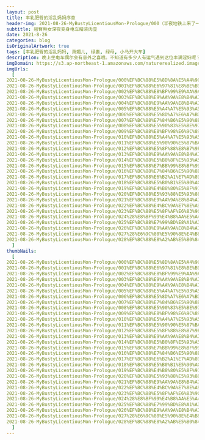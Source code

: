 ```yaml
---
layout: post
title: 丰乳肥臀的淫乱妈妈序章
header-img: 2021-08-26-MyBustyLicentiousMon-Prologue/000（半夜地铁上来了一个大胸美妇，看我拍照也不躲，一看就知道很骚）.jpg
subtitle: 翘臀熟女深夜变身电车精液肉壶
date: 2021-8-26
categories: blog
isOriginalArtwork: true
tags: [丰乳肥臀的淫乱妈妈, 萧媚儿, 绿妻, 绿母, 小马开大车]
description: 晚上坐电车偶尔会有意外之喜哦。不知道有多少人有运气遇到这位丰满淫妇呢？
imgDomain: https://s3.ap-northeast-1.amazonaws.com/naturerealized.images/
imgUrls:
  [
2021-08-26-MyBustyLicentiousMon-Prologue/000%EF%BC%88%E5%8D%8A%E5%A4%9C%E5%9C%B0%E9%93%81%E4%B8%8A%E6%9D%A5%E4%BA%86%E4%B8%80%E4%B8%AA%E5%A4%A7%E8%83%B8%E7%BE%8E%E5%A6%87%EF%BC%8C%E7%9C%8B%E6%88%91%E6%8B%8D%E7%85%A7%E4%B9%9F%E4%B8%8D%E8%BA%B2%EF%BC%8C%E4%B8%80%E7%9C%8B%E5%B0%B1%E7%9F%A5%E9%81%93%E5%BE%88%E9%AA%9A%EF%BC%89.jpg,
2021-08-26-MyBustyLicentiousMon-Prologue/001%EF%BC%88%E6%97%81%E8%BE%B9%E5%A4%A7%E5%93%A5%E5%BC%80%E5%A7%8B%E6%91%B8%E8%BF%99%E7%BE%8E%E5%A6%87%E7%9A%84%E5%B1%81%E8%82%A1%E4%BA%86%EF%BC%8C%E7%9C%8B%E5%A5%B9%E4%B8%80%E8%84%B8%E4%BA%AB%E5%8F%97%E7%9A%84%E6%A0%B7%E5%AD%90%EF%BC%8C%E6%9E%9C%E7%84%B6%E6%98%AF%E4%B8%AA%E9%AA%9A%E8%B4%A7%EF%BC%89.jpg,
2021-08-26-MyBustyLicentiousMon-Prologue/002%EF%BC%88%E8%BF%99%E9%AA%9A%E8%B4%A7%E6%89%AD%E5%A4%B4%E8%B7%9F%E5%A4%A7%E5%93%A5%E8%AF%B4%E4%BA%86%E5%87%A0%E5%8F%A5%E8%AF%9D%EF%BC%8C%E5%9C%B0%E9%93%81%E5%A4%AA%E5%90%B5%E4%BA%86%E6%B2%A1%E5%90%AC%E6%B8%85%EF%BC%89.jpg,
2021-08-26-MyBustyLicentiousMon-Prologue/003%EF%BC%88%E9%AA%9A%E8%B4%A7%E6%8A%8A%E8%A3%A4%E8%A2%9C%E8%84%B1%E4%BA%86%E4%B8%80%E5%8D%8A%EF%BC%8C%E7%9B%B4%E6%8E%A5%E8%AE%A9%E5%A4%A7%E5%93%A5%E6%91%B8%E5%A5%B9%E5%B1%81%E8%82%A1%EF%BC%89.jpg,
2021-08-26-MyBustyLicentiousMon-Prologue/004%EF%BC%88%E9%AA%9A%E8%B4%A7%E7%9B%B4%E6%8E%A5%E5%BC%80%E5%A7%8B%E7%BB%99%E5%A4%A7%E5%93%A5%E6%92%B8%E7%AE%A1%E4%BA%86%EF%BC%89.jpg,
2021-08-26-MyBustyLicentiousMon-Prologue/005%EF%BC%88%E5%A4%A7%E5%93%A5%E5%B0%84%E5%9C%A8%E8%BF%99%E9%AA%9A%E8%B4%A7%E7%9A%84%E8%82%A5%E8%87%80%E4%B8%8A%E4%BA%86%EF%BC%89.jpg,
2021-08-26-MyBustyLicentiousMon-Prologue/006%EF%BC%88%E5%8D%A7%E6%A7%BD%E8%BF%99%E5%A5%B3%E4%BA%BA%E8%87%AA%E5%B7%B1%E4%B8%BB%E5%8A%A8%E6%8A%8A%E7%B2%BE%E6%B6%B2%E6%8A%B9%E5%8C%80%E4%BA%86%EF%BC%89.jpg,
2021-08-26-MyBustyLicentiousMon-Prologue/007%EF%BC%88%E7%84%B6%E5%90%8E%E7%9B%B4%E6%8E%A5%E9%A1%BA%E5%8A%BF%E8%B9%B2%E4%B8%8B%E8%A6%81%E5%8F%A3%E4%BA%A4%EF%BC%8C%E8%BF%99%E5%A4%A7%E5%93%A5%E5%A5%BD%E8%89%B3%E7%A6%8F%EF%BC%89.jpg,
2021-08-26-MyBustyLicentiousMon-Prologue/008%EF%BC%88%E5%90%83%E5%BE%97%E8%BF%99%E4%B9%88%E7%94%A8%E5%8A%9B%E2%80%A6%E2%80%A6%E6%88%91%E6%80%80%E7%96%91%E8%BF%99%E7%86%9F%E5%A6%87%E5%92%82%E5%BE%97%E6%95%B4%E4%B8%AA%E8%BD%A6%E5%8E%A2%E9%83%BD%E8%83%BD%E5%90%AC%E5%88%B0%EF%BC%89.jpg,
2021-08-26-MyBustyLicentiousMon-Prologue/009%EF%BC%88%E8%BF%98%E6%9C%89%E4%BF%A9%E4%BA%BA%E4%B9%9F%E6%8C%BA%E7%9D%80%E9%B8%A1%E5%B7%B4%E5%87%91%E4%B8%8A%E6%9D%A5%E4%BA%86%EF%BC%89.jpg,
2021-08-26-MyBustyLicentiousMon-Prologue/010%EF%BC%88%E5%A4%A7%E5%93%A5%E5%8F%88%E5%B0%84%E4%BA%86%EF%BC%8C%E7%9B%B4%E6%8E%A5%E5%B0%84%E5%98%B4%E9%87%8C%E4%BA%86%EF%BC%89.jpg,
2021-08-26-MyBustyLicentiousMon-Prologue/011%EF%BC%88%E5%90%90%E5%87%BA%E6%9D%A5%E7%BB%99%E6%88%91%E4%BB%AC%E7%9C%8B%E4%BA%86%E4%B8%80%E4%B8%8B%E5%8F%88%E5%92%BD%E4%BA%86%E4%B8%8B%E5%8E%BB%EF%BC%8C%E7%86%9F%E7%BB%83%E5%95%8A%EF%BC%89.jpg,
2021-08-26-MyBustyLicentiousMon-Prologue/012%EF%BC%88%E5%8F%88%E8%B7%9F%E6%97%81%E8%BE%B9%E5%B0%8F%E5%93%A5%E8%AF%B4%E8%AF%9D%EF%BC%8C%E8%BF%99%E6%AC%A1%E6%88%91%E5%90%AC%E6%B8%85%E4%BA%86%EF%BC%8C%E5%A5%B9%E9%97%AE%E7%99%BD%E8%A1%A3%E6%9C%8D%E5%B0%8F%E5%93%A5%E6%98%AF%E4%B8%8D%E6%98%AF%E8%B7%9F%E9%82%A3%E5%A4%A7%E5%93%A5%E4%B8%80%E6%A0%B7%E8%83%BD%E5%B9%B2%EF%BC%89.jpg,
2021-08-26-MyBustyLicentiousMon-Prologue/013%EF%BC%88%E9%AA%9A%E8%B4%A7%E6%8E%B0%E5%BC%80%E5%B1%81%E8%82%A1%E5%87%86%E5%A4%87%E6%8C%A8%E8%8D%89%EF%BC%89.jpg,
2021-08-26-MyBustyLicentiousMon-Prologue/014%EF%BC%88%E5%B0%8F%E5%93%A5%E6%8F%92%E8%BF%9B%E5%8E%BB%E4%BA%86%EF%BC%8C%E4%B8%80%E8%BF%9B%E5%8E%BB%E5%B0%B1%E5%96%8A%E7%B4%A7%EF%BC%8C%E6%80%95%E4%B8%8D%E6%98%AF%E6%97%A9%E6%B3%84%E5%90%A7%EF%BC%89.jpg,
2021-08-26-MyBustyLicentiousMon-Prologue/015%EF%BC%88%E7%BB%99%E8%BF%99%E9%AA%9A%E8%B4%A7%E7%9A%84%E8%82%A5%E8%87%80%E8%8D%89%E5%87%BA%E4%B8%80%E6%B3%A2%E5%8F%88%E4%B8%80%E6%B3%A2%E7%9A%84%E8%87%80%E6%B5%AA%EF%BC%89.jpg,
2021-08-26-MyBustyLicentiousMon-Prologue/016%EF%BC%88%E7%84%B6%E5%90%8E%E5%86%85%E5%B0%84%E5%9C%A8%E9%87%8C%E9%9D%A2%E4%BA%86%EF%BC%8C%E8%BF%99%E5%B1%81%E8%82%A1%EF%BC%8C%E7%BB%9D%E4%BA%86%EF%BC%89.jpg,
2021-08-26-MyBustyLicentiousMon-Prologue/017%EF%BC%88%E6%B2%A1%E7%AD%89%E5%A5%B9%E5%96%98%E5%8F%A3%E6%B0%94%E7%AC%AC%E4%BA%8C%E4%B8%AA%E5%B0%8F%E5%93%A5%E4%B9%9F%E5%87%91%E4%B8%8A%E6%9D%A5%E4%BA%86%EF%BC%8C%E5%95%A7%E5%95%A7%EF%BC%89.jpg,
2021-08-26-MyBustyLicentiousMon-Prologue/018%EF%BC%88%E5%B0%B1%E5%90%AC%E8%A7%81%E2%80%9C%E5%95%8A~%E2%80%9D%E7%9A%84%E4%B8%80%E5%A3%B0%EF%BC%8C%E8%BF%99%E6%B7%AB%E5%A6%87%E5%8F%AB%E5%BE%97%E5%A4%AA%E5%AA%9A%E4%BA%86%E2%80%A6%E2%80%A6%EF%BC%81%EF%BC%89.jpg,
2021-08-26-MyBustyLicentiousMon-Prologue/019%EF%BC%88%E4%B8%80%E5%8F%91%E5%86%85%E5%B0%84%E9%AA%9A%E8%B4%A7%E7%9B%B4%E6%8E%A5%E8%A2%AB%E5%B0%84%E5%BE%97%E9%AB%98%E6%BD%AE%E4%BA%86%EF%BC%8C%E7%9C%BC%E9%83%BD%E7%9B%B4%E4%BA%86%EF%BC%89.jpg,
2021-08-26-MyBustyLicentiousMon-Prologue/020%EF%BC%88%E5%93%88%E5%93%88%EF%BC%8C%E8%BF%99%E5%B0%8F%E5%93%A5%E8%AF%B4%E8%A2%AB%E6%A6%A8%E5%B9%B2%E4%BA%86%EF%BC%8C%E4%B8%80%E6%8B%94%E5%87%BA%E6%9D%A5%E7%9B%B4%E6%8E%A5%E8%BA%BA%E4%B8%8B%E4%BA%86%EF%BC%8C%E9%AA%9A%E8%B4%A7%E8%BF%99%E4%B8%80%E8%84%B8%E8%BF%B7%E7%A6%BB%E7%9A%84%EF%BC%8C%E7%9C%8B%E5%BE%97%E8%AE%A9%E4%BA%BA%E6%9B%B4%E6%83%B3%E8%8D%89%E4%BA%86%EF%BC%89.jpg,
2021-08-26-MyBustyLicentiousMon-Prologue/021%EF%BC%88%E9%AA%9A%E8%B4%A7%E7%9C%8B%E8%B5%B7%E6%9D%A5%E8%BF%98%E6%84%8F%E7%8A%B9%E6%9C%AA%E5%B0%BD%E7%9A%84%E6%A0%B7%E5%AD%90%EF%BC%8C%E7%AC%AC%E4%B8%89%E4%B8%AA%E5%B0%8F%E5%93%A5%E4%B8%8A%E5%9C%BA%E4%BA%86%EF%BC%89.jpg,
2021-08-26-MyBustyLicentiousMon-Prologue/022%EF%BC%88%E4%BC%9A%E7%8E%A9%E5%95%8A%E8%80%81%E5%93%A5%EF%BC%8C%E4%B8%80%E8%BE%B9%E6%8F%92%E4%B8%80%E8%BE%B9%E8%88%94%E8%85%BF%EF%BC%89.jpg,
2021-08-26-MyBustyLicentiousMon-Prologue/023%EF%BC%88%E5%8F%AF%E6%83%9C%E4%B9%9F%E6%98%AF%E4%B8%AA%E5%BF%AB%E6%9E%AA%E6%89%8B%EF%BC%8C%E6%B2%A1%E6%8F%92%E5%87%A0%E5%88%86%E9%92%9F%E5%B0%B1%E5%96%8A%E7%9D%80%E8%A2%AB%E5%90%B8%E5%B9%B2%E4%BA%86%E8%A2%AB%E5%90%B8%E5%B9%B2%E4%BA%86%EF%BC%89.jpg,
2021-08-26-MyBustyLicentiousMon-Prologue/024%28%E8%BF%99%E4%B8%AA%E5%A4%A7%E5%8F%94%E7%89%B9%E5%88%AB%E5%8E%89%E5%AE%B3%EF%BC%8C%E8%99%BD%E7%84%B6%E9%B8%A1%E5%B7%B4%E4%B8%8D%E5%A4%A7%E4%BD%86%E6%98%AF%E7%89%B9%E5%88%AB%E4%BC%9A%E6%89%93%E5%B1%81%E8%82%A1%EF%BC%8C%E6%89%93%E5%BE%97%E8%BF%99%E9%AA%9A%E8%B4%A7%E4%B8%80%E7%9B%B4%E5%9C%A8%E9%A2%A4%E6%8A%96%EF%BC%89.jpg,
2021-08-26-MyBustyLicentiousMon-Prologue/025%EF%BC%88%E7%99%BD%E8%A1%A3%E6%9C%8D%E5%B0%8F%E5%93%A5%E6%83%B3%E8%A6%81%E4%BA%8C%E6%88%98%EF%BC%8C%E7%BB%93%E6%9E%9C%E5%9D%9A%E6%8C%81%E6%97%B6%E9%97%B4%E6%AF%94%E7%AC%AC%E4%B8%80%E6%AC%A1%E8%BF%98%E7%9F%AD%EF%BC%89.jpg,
2021-08-26-MyBustyLicentiousMon-Prologue/026%EF%BC%88%E9%AA%9A%E8%B4%A7%E8%84%B8%E4%B8%8A%E8%83%B8%E4%B8%8A%E9%83%BD%E8%A2%AB%E5%B0%84%E5%BE%97%E6%BB%A1%E6%BB%A1%E7%9A%84%EF%BC%89.jpg,
2021-08-26-MyBustyLicentiousMon-Prologue/027%28%E6%9C%80%E5%90%8E%E4%B8%80%E4%B8%AA%E5%86%85%E5%B0%84%E7%9A%84%E8%80%81%E5%93%A5%29.jpg,
2021-08-26-MyBustyLicentiousMon-Prologue/028%EF%BC%88%E8%A2%AB%E5%B0%84%E4%BA%86%E4%B8%80%E8%BA%AB%E7%B2%BE%E6%B6%B2%E7%9A%84%E9%AA%9A%E8%B4%A7%EF%BC%89.jpg,
  ]
thumbNails:
  [
2021-08-26-MyBustyLicentiousMon-Prologue/000%EF%BC%88%E5%8D%8A%E5%A4%9C%E5%9C%B0%E9%93%81%E4%B8%8A%E6%9D%A5%E4%BA%86%E4%B8%80%E4%B8%AA%E5%A4%A7%E8%83%B8%E7%BE%8E%E5%A6%87%EF%BC%8C%E7%9C%8B%E6%88%91%E6%8B%8D%E7%85%A7%E4%B9%9F%E4%B8%8D%E8%BA%B2%EF%BC%8C%E4%B8%80%E7%9C%8B%E5%B0%B1%E7%9F%A5%E9%81%93%E5%BE%88%E9%AA%9A%EF%BC%89.jpg,
2021-08-26-MyBustyLicentiousMon-Prologue/001%EF%BC%88%E6%97%81%E8%BE%B9%E5%A4%A7%E5%93%A5%E5%BC%80%E5%A7%8B%E6%91%B8%E8%BF%99%E7%BE%8E%E5%A6%87%E7%9A%84%E5%B1%81%E8%82%A1%E4%BA%86%EF%BC%8C%E7%9C%8B%E5%A5%B9%E4%B8%80%E8%84%B8%E4%BA%AB%E5%8F%97%E7%9A%84%E6%A0%B7%E5%AD%90%EF%BC%8C%E6%9E%9C%E7%84%B6%E6%98%AF%E4%B8%AA%E9%AA%9A%E8%B4%A7%EF%BC%89.jpg,
2021-08-26-MyBustyLicentiousMon-Prologue/002%EF%BC%88%E8%BF%99%E9%AA%9A%E8%B4%A7%E6%89%AD%E5%A4%B4%E8%B7%9F%E5%A4%A7%E5%93%A5%E8%AF%B4%E4%BA%86%E5%87%A0%E5%8F%A5%E8%AF%9D%EF%BC%8C%E5%9C%B0%E9%93%81%E5%A4%AA%E5%90%B5%E4%BA%86%E6%B2%A1%E5%90%AC%E6%B8%85%EF%BC%89.jpg,
2021-08-26-MyBustyLicentiousMon-Prologue/003%EF%BC%88%E9%AA%9A%E8%B4%A7%E6%8A%8A%E8%A3%A4%E8%A2%9C%E8%84%B1%E4%BA%86%E4%B8%80%E5%8D%8A%EF%BC%8C%E7%9B%B4%E6%8E%A5%E8%AE%A9%E5%A4%A7%E5%93%A5%E6%91%B8%E5%A5%B9%E5%B1%81%E8%82%A1%EF%BC%89.jpg,
2021-08-26-MyBustyLicentiousMon-Prologue/004%EF%BC%88%E9%AA%9A%E8%B4%A7%E7%9B%B4%E6%8E%A5%E5%BC%80%E5%A7%8B%E7%BB%99%E5%A4%A7%E5%93%A5%E6%92%B8%E7%AE%A1%E4%BA%86%EF%BC%89.jpg,
2021-08-26-MyBustyLicentiousMon-Prologue/005%EF%BC%88%E5%A4%A7%E5%93%A5%E5%B0%84%E5%9C%A8%E8%BF%99%E9%AA%9A%E8%B4%A7%E7%9A%84%E8%82%A5%E8%87%80%E4%B8%8A%E4%BA%86%EF%BC%89.jpg,
2021-08-26-MyBustyLicentiousMon-Prologue/006%EF%BC%88%E5%8D%A7%E6%A7%BD%E8%BF%99%E5%A5%B3%E4%BA%BA%E8%87%AA%E5%B7%B1%E4%B8%BB%E5%8A%A8%E6%8A%8A%E7%B2%BE%E6%B6%B2%E6%8A%B9%E5%8C%80%E4%BA%86%EF%BC%89.jpg,
2021-08-26-MyBustyLicentiousMon-Prologue/007%EF%BC%88%E7%84%B6%E5%90%8E%E7%9B%B4%E6%8E%A5%E9%A1%BA%E5%8A%BF%E8%B9%B2%E4%B8%8B%E8%A6%81%E5%8F%A3%E4%BA%A4%EF%BC%8C%E8%BF%99%E5%A4%A7%E5%93%A5%E5%A5%BD%E8%89%B3%E7%A6%8F%EF%BC%89.jpg,
2021-08-26-MyBustyLicentiousMon-Prologue/008%EF%BC%88%E5%90%83%E5%BE%97%E8%BF%99%E4%B9%88%E7%94%A8%E5%8A%9B%E2%80%A6%E2%80%A6%E6%88%91%E6%80%80%E7%96%91%E8%BF%99%E7%86%9F%E5%A6%87%E5%92%82%E5%BE%97%E6%95%B4%E4%B8%AA%E8%BD%A6%E5%8E%A2%E9%83%BD%E8%83%BD%E5%90%AC%E5%88%B0%EF%BC%89.jpg,
2021-08-26-MyBustyLicentiousMon-Prologue/009%EF%BC%88%E8%BF%98%E6%9C%89%E4%BF%A9%E4%BA%BA%E4%B9%9F%E6%8C%BA%E7%9D%80%E9%B8%A1%E5%B7%B4%E5%87%91%E4%B8%8A%E6%9D%A5%E4%BA%86%EF%BC%89.jpg,
2021-08-26-MyBustyLicentiousMon-Prologue/010%EF%BC%88%E5%A4%A7%E5%93%A5%E5%8F%88%E5%B0%84%E4%BA%86%EF%BC%8C%E7%9B%B4%E6%8E%A5%E5%B0%84%E5%98%B4%E9%87%8C%E4%BA%86%EF%BC%89.jpg,
2021-08-26-MyBustyLicentiousMon-Prologue/011%EF%BC%88%E5%90%90%E5%87%BA%E6%9D%A5%E7%BB%99%E6%88%91%E4%BB%AC%E7%9C%8B%E4%BA%86%E4%B8%80%E4%B8%8B%E5%8F%88%E5%92%BD%E4%BA%86%E4%B8%8B%E5%8E%BB%EF%BC%8C%E7%86%9F%E7%BB%83%E5%95%8A%EF%BC%89.jpg,
2021-08-26-MyBustyLicentiousMon-Prologue/012%EF%BC%88%E5%8F%88%E8%B7%9F%E6%97%81%E8%BE%B9%E5%B0%8F%E5%93%A5%E8%AF%B4%E8%AF%9D%EF%BC%8C%E8%BF%99%E6%AC%A1%E6%88%91%E5%90%AC%E6%B8%85%E4%BA%86%EF%BC%8C%E5%A5%B9%E9%97%AE%E7%99%BD%E8%A1%A3%E6%9C%8D%E5%B0%8F%E5%93%A5%E6%98%AF%E4%B8%8D%E6%98%AF%E8%B7%9F%E9%82%A3%E5%A4%A7%E5%93%A5%E4%B8%80%E6%A0%B7%E8%83%BD%E5%B9%B2%EF%BC%89.jpg,
2021-08-26-MyBustyLicentiousMon-Prologue/013%EF%BC%88%E9%AA%9A%E8%B4%A7%E6%8E%B0%E5%BC%80%E5%B1%81%E8%82%A1%E5%87%86%E5%A4%87%E6%8C%A8%E8%8D%89%EF%BC%89.jpg,
2021-08-26-MyBustyLicentiousMon-Prologue/014%EF%BC%88%E5%B0%8F%E5%93%A5%E6%8F%92%E8%BF%9B%E5%8E%BB%E4%BA%86%EF%BC%8C%E4%B8%80%E8%BF%9B%E5%8E%BB%E5%B0%B1%E5%96%8A%E7%B4%A7%EF%BC%8C%E6%80%95%E4%B8%8D%E6%98%AF%E6%97%A9%E6%B3%84%E5%90%A7%EF%BC%89.jpg,
2021-08-26-MyBustyLicentiousMon-Prologue/015%EF%BC%88%E7%BB%99%E8%BF%99%E9%AA%9A%E8%B4%A7%E7%9A%84%E8%82%A5%E8%87%80%E8%8D%89%E5%87%BA%E4%B8%80%E6%B3%A2%E5%8F%88%E4%B8%80%E6%B3%A2%E7%9A%84%E8%87%80%E6%B5%AA%EF%BC%89.jpg,
2021-08-26-MyBustyLicentiousMon-Prologue/016%EF%BC%88%E7%84%B6%E5%90%8E%E5%86%85%E5%B0%84%E5%9C%A8%E9%87%8C%E9%9D%A2%E4%BA%86%EF%BC%8C%E8%BF%99%E5%B1%81%E8%82%A1%EF%BC%8C%E7%BB%9D%E4%BA%86%EF%BC%89.jpg,
2021-08-26-MyBustyLicentiousMon-Prologue/017%EF%BC%88%E6%B2%A1%E7%AD%89%E5%A5%B9%E5%96%98%E5%8F%A3%E6%B0%94%E7%AC%AC%E4%BA%8C%E4%B8%AA%E5%B0%8F%E5%93%A5%E4%B9%9F%E5%87%91%E4%B8%8A%E6%9D%A5%E4%BA%86%EF%BC%8C%E5%95%A7%E5%95%A7%EF%BC%89.jpg,
2021-08-26-MyBustyLicentiousMon-Prologue/018%EF%BC%88%E5%B0%B1%E5%90%AC%E8%A7%81%E2%80%9C%E5%95%8A~%E2%80%9D%E7%9A%84%E4%B8%80%E5%A3%B0%EF%BC%8C%E8%BF%99%E6%B7%AB%E5%A6%87%E5%8F%AB%E5%BE%97%E5%A4%AA%E5%AA%9A%E4%BA%86%E2%80%A6%E2%80%A6%EF%BC%81%EF%BC%89.jpg,
2021-08-26-MyBustyLicentiousMon-Prologue/019%EF%BC%88%E4%B8%80%E5%8F%91%E5%86%85%E5%B0%84%E9%AA%9A%E8%B4%A7%E7%9B%B4%E6%8E%A5%E8%A2%AB%E5%B0%84%E5%BE%97%E9%AB%98%E6%BD%AE%E4%BA%86%EF%BC%8C%E7%9C%BC%E9%83%BD%E7%9B%B4%E4%BA%86%EF%BC%89.jpg,
2021-08-26-MyBustyLicentiousMon-Prologue/020%EF%BC%88%E5%93%88%E5%93%88%EF%BC%8C%E8%BF%99%E5%B0%8F%E5%93%A5%E8%AF%B4%E8%A2%AB%E6%A6%A8%E5%B9%B2%E4%BA%86%EF%BC%8C%E4%B8%80%E6%8B%94%E5%87%BA%E6%9D%A5%E7%9B%B4%E6%8E%A5%E8%BA%BA%E4%B8%8B%E4%BA%86%EF%BC%8C%E9%AA%9A%E8%B4%A7%E8%BF%99%E4%B8%80%E8%84%B8%E8%BF%B7%E7%A6%BB%E7%9A%84%EF%BC%8C%E7%9C%8B%E5%BE%97%E8%AE%A9%E4%BA%BA%E6%9B%B4%E6%83%B3%E8%8D%89%E4%BA%86%EF%BC%89.jpg,
2021-08-26-MyBustyLicentiousMon-Prologue/021%EF%BC%88%E9%AA%9A%E8%B4%A7%E7%9C%8B%E8%B5%B7%E6%9D%A5%E8%BF%98%E6%84%8F%E7%8A%B9%E6%9C%AA%E5%B0%BD%E7%9A%84%E6%A0%B7%E5%AD%90%EF%BC%8C%E7%AC%AC%E4%B8%89%E4%B8%AA%E5%B0%8F%E5%93%A5%E4%B8%8A%E5%9C%BA%E4%BA%86%EF%BC%89.jpg,
2021-08-26-MyBustyLicentiousMon-Prologue/022%EF%BC%88%E4%BC%9A%E7%8E%A9%E5%95%8A%E8%80%81%E5%93%A5%EF%BC%8C%E4%B8%80%E8%BE%B9%E6%8F%92%E4%B8%80%E8%BE%B9%E8%88%94%E8%85%BF%EF%BC%89.jpg,
2021-08-26-MyBustyLicentiousMon-Prologue/023%EF%BC%88%E5%8F%AF%E6%83%9C%E4%B9%9F%E6%98%AF%E4%B8%AA%E5%BF%AB%E6%9E%AA%E6%89%8B%EF%BC%8C%E6%B2%A1%E6%8F%92%E5%87%A0%E5%88%86%E9%92%9F%E5%B0%B1%E5%96%8A%E7%9D%80%E8%A2%AB%E5%90%B8%E5%B9%B2%E4%BA%86%E8%A2%AB%E5%90%B8%E5%B9%B2%E4%BA%86%EF%BC%89.jpg,
2021-08-26-MyBustyLicentiousMon-Prologue/024%28%E8%BF%99%E4%B8%AA%E5%A4%A7%E5%8F%94%E7%89%B9%E5%88%AB%E5%8E%89%E5%AE%B3%EF%BC%8C%E8%99%BD%E7%84%B6%E9%B8%A1%E5%B7%B4%E4%B8%8D%E5%A4%A7%E4%BD%86%E6%98%AF%E7%89%B9%E5%88%AB%E4%BC%9A%E6%89%93%E5%B1%81%E8%82%A1%EF%BC%8C%E6%89%93%E5%BE%97%E8%BF%99%E9%AA%9A%E8%B4%A7%E4%B8%80%E7%9B%B4%E5%9C%A8%E9%A2%A4%E6%8A%96%EF%BC%89.jpg,
2021-08-26-MyBustyLicentiousMon-Prologue/025%EF%BC%88%E7%99%BD%E8%A1%A3%E6%9C%8D%E5%B0%8F%E5%93%A5%E6%83%B3%E8%A6%81%E4%BA%8C%E6%88%98%EF%BC%8C%E7%BB%93%E6%9E%9C%E5%9D%9A%E6%8C%81%E6%97%B6%E9%97%B4%E6%AF%94%E7%AC%AC%E4%B8%80%E6%AC%A1%E8%BF%98%E7%9F%AD%EF%BC%89.jpg,
2021-08-26-MyBustyLicentiousMon-Prologue/026%EF%BC%88%E9%AA%9A%E8%B4%A7%E8%84%B8%E4%B8%8A%E8%83%B8%E4%B8%8A%E9%83%BD%E8%A2%AB%E5%B0%84%E5%BE%97%E6%BB%A1%E6%BB%A1%E7%9A%84%EF%BC%89.jpg,
2021-08-26-MyBustyLicentiousMon-Prologue/027%28%E6%9C%80%E5%90%8E%E4%B8%80%E4%B8%AA%E5%86%85%E5%B0%84%E7%9A%84%E8%80%81%E5%93%A5%29.jpg,
2021-08-26-MyBustyLicentiousMon-Prologue/028%EF%BC%88%E8%A2%AB%E5%B0%84%E4%BA%86%E4%B8%80%E8%BA%AB%E7%B2%BE%E6%B6%B2%E7%9A%84%E9%AA%9A%E8%B4%A7%EF%BC%89.jpg,
  ]  
---
```


